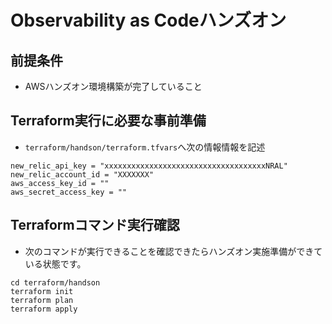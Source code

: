 # Observability as Codeハンズオン

## 前提条件
- AWSハンズオン環境構築が完了していること

## Terraform実行に必要な事前準備
- `terraform/handson/terraform.tfvars`へ次の情報情報を記述

```text
new_relic_api_key = "xxxxxxxxxxxxxxxxxxxxxxxxxxxxxxxxxxxxNRAL"
new_relic_account_id = "XXXXXXX"
aws_access_key_id = ""
aws_secret_access_key = ""
```

## Terraformコマンド実行確認
- 次のコマンドが実行できることを確認できたらハンズオン実施準備ができている状態です。

```shell
cd terraform/handson
terraform init
terraform plan
terraform apply
```
